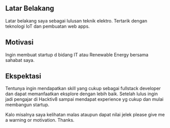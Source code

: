[//]: # (Ceritakan sedikit tentang latar belakangmu seperti pendidikan terakhir atau pekerjaan sebelumnya)
## Latar Belakang
Latar belakang saya sebagai lulusan teknik elektro. Tertarik dengan teknologi IoT dan pembuatan web apps.

[//]: # (Motivasi apa yang mendorongmu untuk ikut program coding bootcamp di Hacktiv8?)
## Motivasi
Ingin membuat startup d bidang IT atau Renewable Energy bersama sahabat saya.

[//]: # (Beri tahu kami, apa yang ingin kamu dapatkan di Hacktiv8 dan apa yang ingin kamu capai setelah lulus dari sini?)
## Ekspektasi
Tentunya ingin mendapatkan skill yang cukup sebagai fullstack developer dan dapat memanfaatkan eksplore dengan lebih baik. Setelah lulus ingin jadi pengajar di Hacktiv8 sampai mendapat experience yg cukup dan mulai membangun startup.

[//]: # (Apakah ada hal lain yang ingin disampaikan? Bila ada, kamu bebas untuk menuliskannya)
Kalo misalnya saya kelihatan malas ataupun dapat nilai jelek please give me a warning or motivation. Thanks.
